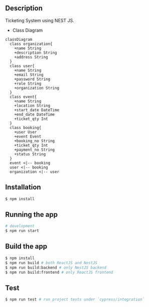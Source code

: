 
## Description
Ticketing System using NEST JS. 
- Class Diagram

```mermaid
classDiagram
  class organization{
    +name String
    +description String
    +address String
  }
  class user{
    +name String
    +email String
    +password String
    +role String
    +organization String
  }
  class event{
    +name String
    +location String
    +start_date DateTime
    +end_date DateTime
    +ticket_qty Int
  }
  class booking{
    +user User
    +event Event
    +booking_no String
    +ticket_qty Int
    +payment_no String
    +status String
  }
  event <|-- booking
  user <|-- booking
  organization <|-- user
```

## Installation

```bash
$ npm install
```

## Running the app

```bash
# development
$ npm run start
```
## Build the app
```bash
$ npm install
$ npm run build # both ReactJS and NestJS
$ npm run build:backend # only NestJS backend
$ npm run build:frontend # only ReactJS frontend
```
## Test

```bash
$ npm run test # run project tests under `cypress/integration`
```

